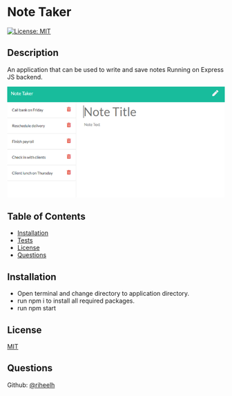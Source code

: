 # Note Taker

[![License: MIT](https://img.shields.io/badge/License-MIT-yellow.svg)](https://opensource.org/licenses/MIT)


## Description  
An application that can be used to write and save notes Running on Express JS backend.

![Team Profile ScreenShot](./Assets/11-express-homework-demo-01.PNG)

## Table of Contents

- [Installation](#Installation)<br>
- [Tests](#Tests)<br>
- [License](#License)<br>
- [Questions](#Questions)


## Installation
- Open terminal and change directory to application directory.
- run npm i to install all required packages.
- run npm start


## License

[MIT](https://opensource.org/licenses/MIT)


## Questions
Github: [@riheelh](https://www.github.com/riheelh/) <br>
